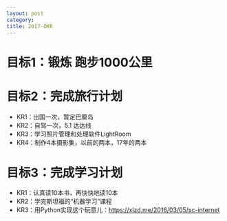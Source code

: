 ```yaml
---
layout: post
category: 
title: 2017-OKR
---
```


# 目标1：锻炼 跑步1000公里

# 目标2：完成旅行计划

- KR1：出国一次，暂定巴厘岛
- KR2：自驾一次，5.1 达达线
- KR3：学习照片管理和处理软件LightRoom
- KR4：制作4本摄影集，以前的两本，17年的两本

# 目标3：完成学习计划

- KR1：认真读10本书，再快快地读10本
- KR2：学完斯坦福的“机器学习”课程  
- KR3：用Python实现这个玩意儿：https://xlzd.me/2016/03/05/sc-internet

